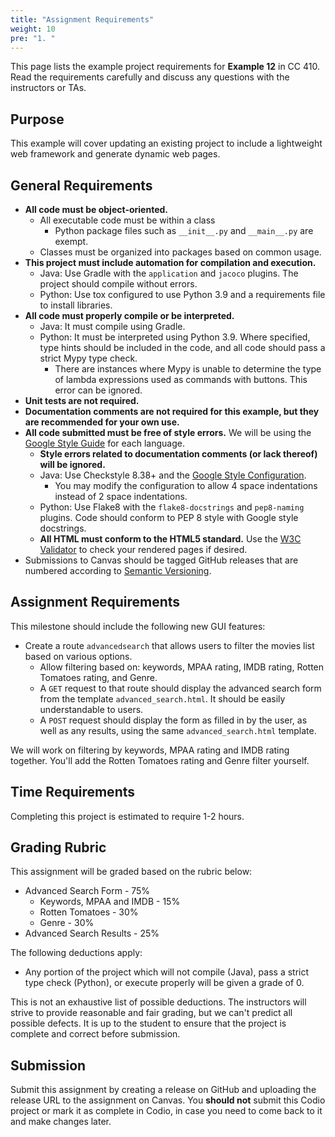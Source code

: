 ```yaml
---
title: "Assignment Requirements"
weight: 10
pre: "1. "
---
```


This page lists the example project requirements for **Example 12** in CC 410. Read the requirements carefully and discuss any questions with the instructors or TAs. 

## Purpose

This example will cover updating an existing project to include a lightweight web framework and generate dynamic web pages. 

## General Requirements

* **All code must be object-oriented.**
  * All executable code must be within a class
    * Python package files such as `__init__.py` and `__main__.py` are exempt.
  * Classes must be organized into packages based on common usage.
* **This project must include automation for compilation and execution.**
  * Java: Use Gradle with the `application` and `jacoco` plugins. The project should compile without errors. 
  * Python: Use tox configured to use Python 3.9 and a requirements file to install libraries. 
* **All code must properly compile or be interpreted.**
  * Java: It must compile using Gradle.
  * Python: It must be interpreted using Python 3.9. Where specified, type hints should be included in the code, and all code should pass a strict Mypy type check.
    * There are instances where Mypy is unable to determine the type of lambda expressions used as commands with buttons. This error can be ignored.
* **Unit tests are not required.**
* **Documentation comments are not required for this example, but they are recommended for your own use.**
* **All code submitted must be free of style errors.** We will be using the [Google Style Guide](https://google.github.io/styleguide/) for each language. 
  * **Style errors related to documentation comments (or lack thereof) will be ignored.**
  * Java: Use Checkstyle 8.38+ and the [Google Style Configuration](https://raw.githubusercontent.com/checkstyle/checkstyle/checkstyle-8.38/src/main/resources/google_checks.xml). 
    * You may modify the configuration to allow 4 space indentations instead of 2 space indentations.
  * Python: Use Flake8 with the `flake8-docstrings` and `pep8-naming` plugins. Code should conform to PEP 8 style with Google style docstrings. 
  * **All HTML must conform to the HTML5 standard.** Use the [W3C Validator](https://validator.w3.org/) to check your rendered pages if desired.
* Submissions to Canvas should be tagged GitHub releases that are numbered according to [Semantic Versioning](https://semver.org/).

## Assignment Requirements

This milestone should include the following new GUI features:

* Create a route `advancedsearch` that allows users to filter the movies list based on various options.
  * Allow filtering based on: keywords, MPAA rating, IMDB rating, Rotten Tomatoes rating, and Genre.
  * A `GET` request to that route should display the advanced search form from the template `advanced_search.html`. It should be easily understandable to users.
  * A `POST` request should display the form as filled in by the user, as well as any results, using the same `advanced_search.html` template.
  
We will work on filtering by keywords, MPAA rating and IMDB rating together. You'll add the Rotten Tomatoes rating and Genre filter yourself.
 
## Time Requirements

Completing this project is estimated to require 1-2 hours.

## Grading Rubric

This assignment will be graded based on the rubric below:

* Advanced Search Form - 75%
  * Keywords, MPAA and IMDB - 15%
  * Rotten Tomatoes - 30%
  * Genre - 30%
* Advanced Search Results - 25%

The following deductions apply:

* Any portion of the project which will not compile (Java), pass a strict type check (Python), or execute properly will be given a grade of 0.

This is not an exhaustive list of possible deductions. The instructors will strive to provide reasonable and fair grading, but we can't predict all possible defects. It is up to the student to ensure that the project is complete and correct before submission. 

## Submission

Submit this assignment by creating a release on GitHub and uploading the release URL to the assignment on Canvas. You **should not** submit this Codio project or mark it as complete in Codio, in case you need to come back to it and make changes later.
